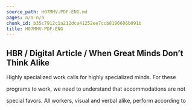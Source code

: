 ```yaml
---
source_path: H07MHV-PDF-ENG.md
pages: n/a-n/a
chunk_id: b35c7912c1a212dca41252ee7ccb8196606b091b
title: H07MHV-PDF-ENG
---
```

## HBR / Digital Article / When Great Minds Don’t Think Alike

Highly specialized work calls for highly specialized minds. For these

programs to work, we need to understand that accommodations are not

special favors. All workers, visual and verbal alike, perform according to
